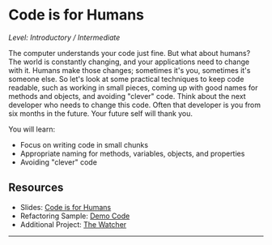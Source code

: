 # Code is for Humans  
*Level: Introductory / Intermediate*

The computer understands your code just fine. But what about humans? The world is constantly changing, and your applications need to change with it. Humans make those changes; sometimes it's you, sometimes it's someone else. So let's look at some practical techniques to keep code readable, such as working in small pieces, coming up with good names for methods and objects, and avoiding "clever" code. Think about the next developer who needs to change this code. Often that developer is you from six months in the future. Your future self will thank you.

You will learn:

* Focus on writing code in small chunks  
* Appropriate naming for methods, variables, objects, and properties  
* Avoiding "clever" code  

## Resources
* Slides: [Code is for Humans](SLIDES-Code-is-for-Humans.pdf)  
* Refactoring Sample: [Demo Code](./Completed/)
* Additional Project: [The Watcher](https://github.com/jeremybytes/the-watcher)  
---
